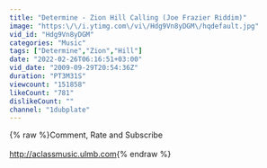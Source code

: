 ```yaml
---
title: "Determine - Zion Hill Calling (Joe Frazier Riddim)"
image: "https:\/\/i.ytimg.com\/vi\/Hdg9Vn8yDGM\/hqdefault.jpg"
vid_id: "Hdg9Vn8yDGM"
categories: "Music"
tags: ["Determine","Zion","Hill"]
date: "2022-02-26T06:16:51+03:00"
vid_date: "2009-09-29T20:54:36Z"
duration: "PT3M31S"
viewcount: "151858"
likeCount: "781"
dislikeCount: ""
channel: "1dubplate"
---
```

{% raw %}Comment, Rate and Subscribe<br /><br /><a rel="nofollow" target="blank" href="http://aclassmusic.ulmb.com">http://aclassmusic.ulmb.com</a>{% endraw %}
